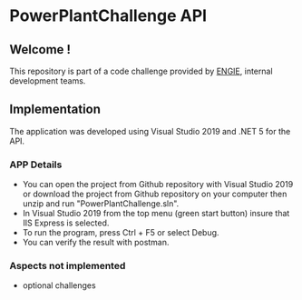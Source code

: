 # PowerPlantChallenge API

## Welcome !

This repository is part of a code challenge provided by [ENGIE](https://www.engie.com/), internal development teams.

## Implementation

The application was developed using Visual Studio 2019 and .NET 5 for the API.

### APP Details
   - You can open the project from Github repository with Visual Studio 2019 or download the project from Github repository on your computer then unzip and run "PowerPlantChallenge.sln".
   - In Visual Studio 2019 from the top menu (green start button) insure that IIS Express is selected.
   - To run the program, press Ctrl + F5 or select Debug.
   - You can verify the result with postman.

### Aspects not implemented
 - optional challenges
